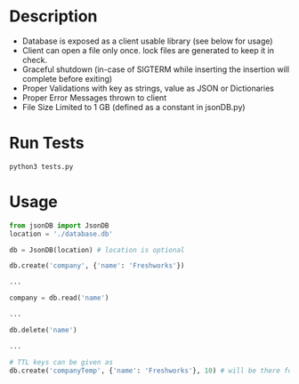 # Description

- Database is exposed as a client usable library (see below for usage)
- Client can open a file only once. lock files are generated to keep it in check.
- Graceful shutdown (in-case of SIGTERM while inserting the insertion will complete before exiting)
- Proper Validations with key as strings, value as JSON or Dictionaries
- Proper Error Messages thrown to client 
- File Size Limited to 1 GB (defined as a constant in jsonDB.py)



# Run Tests

```
python3 tests.py 
```

# Usage 

```python
from jsonDB import JsonDB
location = './database.db'

db = JsonDB(location) # location is optional

db.create('company', {'name': 'Freshworks'})

...

company = db.read('name')

...

db.delete('name')

...

# TTL keys can be given as 
db.create('companyTemp', {'name': 'Freshworks'}, 10) # will be there for 10 more seconds 
```